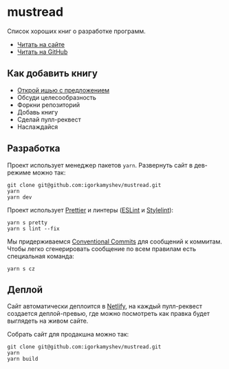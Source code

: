 # mustread

Список хороших книг о разработке программ.
+ [Читать на сайте](https://mustread.kamyshev.me)
+ [Читать на GitHub](./mustread.md)

## Как добавить книгу
+ [Открой ишью с предложением](https://github.com/igorkamyshev/mustread/issues/new)
+ Обсуди целесообразность
+ Форкни репозиторий
+ Добавь книгу
+ Сделай пулл-реквест
+ Наслаждайся

## Разработка

Проект использует менеджер пакетов `yarn`. Развернуть сайт в дев-режиме можно так:
```
git clone git@github.com:igorkamyshev/mustread.git
yarn
yarn dev
```

Проект использует [Prettier](https://prettier.io) и линтеры ([ESLint](https://eslint.org) и [Stylelint](https://stylelint.io)):
```
yarn s pretty
yarn s lint --fix
```

Мы придерживаемся [Conventional Commits](https://www.conventionalcommits.org/en/v1.0.0/) для сообщений к коммитам. Чтобы легко сгенерировать сообщение по всем правилам есть специальная команда:
```
yarn s cz
```

## Деплой

Сайт автоматически деплоится в [Netlify](http://netlify.com/), на каждый пулл-реквест создается деплой-превью, где можно посмотреть как правка будет выглядеть на живом сайте.

Собрать сайт для продакшна можно так:
```
git clone git@github.com:igorkamyshev/mustread.git
yarn
yarn build
```
